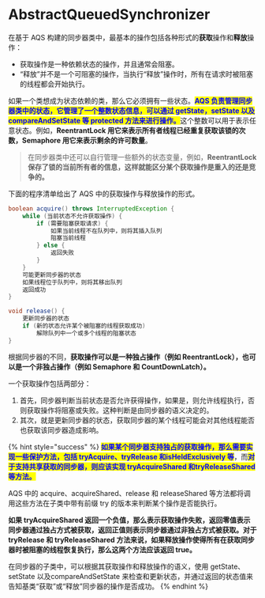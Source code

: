 # AbstractQueuedSynchronizer

在基于 AQS 构建的同步器类中，最基本的操作包括各种形式的**获取**操作和**释放**操作：

* 获取操作是一种依赖状态的操作，并且通常会阻塞。
* “释放”并不是一个可阻塞的操作，当执行“释放”操作时，所有在请求时被阻塞的线程都会开始执行。

如果一个类想成为状态依赖的类，那么它必须拥有一些状态。<mark style="color:blue;">**AQS 负责管理同步器类中的状态，它管理了一个整数状态信息，可以通过 getState，setState 以及 compareAndSetState 等 protected 方法来进行操作。**</mark>这个整数可以用于表示任意状态。例如，**ReentrantLock 用它来表示所有者线程已经重复获取该锁的次数，Semaphore 用它来表示剩余的许可数量**。

> 在同步器类中还可以自行管理一些额外的状态变量，例如，**ReentrantLock 保存了锁的当前所有者的信息，这样就能区分某个获取操作是重入的还是竞争的。**

下面的程序清单给出了 AQS 中的获取操作与释放操作的形式。

```java
boolean acquire() throws InterruptedException {
    while (当前状态不允许获取操作) {
        if (需要阻塞获取请求) {
            如果当前线程不在队列中，则将其插入队列
            阻塞当前线程
        } else {
            返回失败
        }
    }
    可能更新同步器的状态
    如果线程位于队列中，则将其移出队列
    返回成功
}

void release() {
    更新同步器的状态
    if (新的状态允许某个被阻塞的线程获取成功)
        解除队列中一个或多个线程的阻塞状态
}
```

根据同步器的不同，**获取操作可以是一种独占操作（例如 ReentrantLock），也可以是一个非独占操作（例如 Semaphore 和 CountDownLatch）。**

一个获取操作包括两部分：

1. 首先，同步器判断当前状态是否允许获得操作，如果是，则允许线程执行，否则获取操作将阻塞或失败。这种判断是由同步器的语义决定的。
2. 其次，就是更新同步器的状态，获取同步器的某个线程可能会对其他线程能否也获取该同步器造成影响。

{% hint style="success" %}
<mark style="color:blue;">**如果某个同步器支持独占的获取操作，那么需要实现一些保护方法，包括 tryAcquire、tryRelease 和isHeldExclusively 等**</mark>，而<mark style="color:blue;">**对于支持共享获取的同步器，则应该实现 tryAcquireShared 和tryReleaseShared 等方法。**</mark>

AQS 中的 acquire、acquireShared、release 和 releaseShared 等方法都将调用这些方法在子类中带有前缀 try 的版本来判断某个操作是否能执行。

**如果 tryAcquireShared 返回一个负值，那么表示获取操作失败，返回零值表示同步器通过独占方式被获取，返回正值则表示同步器通过非独占方式被获取。对于 tryRelease 和 tryReleaseShared 方法来说，如果释放操作使得所有在获取同步器时被阻塞的线程恢复执行，那么这两个方法应该返回 true。**

在同步器的子类中，可以根据其获取操作和释放操作的语义，使用 getState、setState 以及compareAndSetState 来检查和更新状态，并通过返回的状态值来告知基类“获取”或“释放”同步器的操作是否成功。
{% endhint %}
